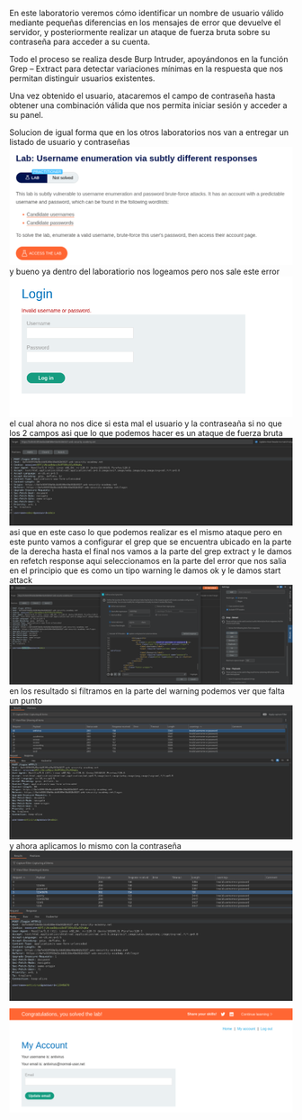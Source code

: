 En este laboratorio veremos cómo identificar un nombre de usuario válido mediante pequeñas diferencias en los mensajes de error que devuelve el servidor, y posteriormente realizar un ataque de fuerza bruta sobre su contraseña para acceder a su cuenta.

Todo el proceso se realiza desde Burp Intruder, apoyándonos en la función Grep – Extract para detectar variaciones mínimas en la respuesta que nos permitan distinguir usuarios existentes.

Una vez obtenido el usuario, atacaremos el campo de contraseña hasta obtener una combinación válida que nos permita iniciar sesión y acceder a su panel.

Solucion
de igual forma que en los otros laboratorios nos van a entregar un listado de usuario y contraseñas
![Pasted_image_20250819193139.png](/Imagenes/Pasted_image_20250819193139.png)
y bueno ya dentro del laboratiorio nos logeamos pero nos sale este error
![Pasted_image_20250819193336.png](/Imagenes/Pasted_image_20250819193336.png)
el cual ahora no nos dice si esta mal el usuario y la contraseaña si no que los 2 campos asi que lo que podemos hacer es un ataque de fuerza bruta
![Pasted_image_20250819193457.png](/Imagenes/Pasted_image_20250819193457.png)
asi que en este caso lo que podemos realizar es el mismo ataque pero en este punto vamos a configurar el grep que se encuentra ubicado en la parte de la derecha hasta el final
nos vamos a la parte del grep extract y le damos en refetch response
aqui seleccionamos en la parte del error que nos salia en el principio que es como un tipo warning
le damos ok
y le damos start attack
![Pasted_image_20250819193753.png](/Imagenes/Pasted_image_20250819193753.png)
en los resultado si filtramos en la parte del warning podemos ver que falta un punto
![Pasted_image_20250819194426.png](/Imagenes/Pasted_image_20250819194426.png)
y ahora aplicamos lo mismo con la contraseña
![Pasted_image_20250819195231.png](/Imagenes/Pasted_image_20250819195231.png)
![Pasted_image_20250819195316.png](/Imagenes/Pasted_image_20250819195316.png)
